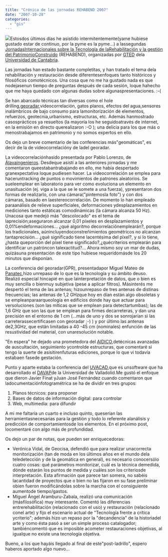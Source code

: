 ```yaml
---
title: "Crónica de las jornadas REHABEND 2007"
date: "2007-10-28"
categories: 
  - "gis"
---
```


[![](images/Poster_REHABEND.jpg)](http://grupos.unican.es/GTED/images/Poster_REHABEND.jpg)Estosdos últimos días he asistido intermitentemente(yame hubiese gustado estar de continuo, por la pyme es la pyme...) a lassegundas [JornadasInternacionales sobre la Tecnología de laRehabilitación y la gestión del PatrimonioConstruido](http://grupos.unican.es/GTED/archivos/REHABEND_internacional.pdf) (REHABEND), organizadas por [GTED](http://grupos.unican.es/GTED/) dela [Universidad de Cantabria](http://www.unican.es).

Las jornadas han estado bastante completitas, y han tratado el tema dela rehabilitación y restauración desde diferentesenfoques tanto históricos y filosóficos comotécnicos. Una cosa que no me ha gustado nada es que nodejasenun tiempo de preguntas después de cada sesión, loque hahecho que me haya quedado con algunas dudas sobre algunaspresentaciones. :-(

Se han abarcado técnicas tan diversas como el hole drilling,[georadar](http://en.wikipedia.org/wiki/Ground-penetrating_radar),videocorrelación, gatos planos, efectos del agua,sensores inalámbricos de bajo consumo para lamonitorización de elementos, refuerzos, geotecnia,urbanismo, estructuras, etc. Además hanmostrado casosprácticos ya resueltos (la mayoría los he seguidoatravés de internet, en la emisión en directo querealizaron :-O ); una delicia para los que más o menostrabajamos en patrimonio y no somos expertos en ello.

Os dejo un breve comentario de las conferencias más"geomáticas", es decir de la de videocorrelacióny de ladel georadar.

La videocorrelaciónhasido presentada por Pablo Lorenzo, de [Álavaingenieros](http://www.alava-ing.es/ALAVA/index.html). Desdeque asistí a las anteriores jornadas y me comentaron queestabantrabajando en ello, me había despertado granexpectativa loque pudiesen hacer. La videocorrelación se emplea para haceruntracking de puntos o movimientos de patrones aleatorios. Se sueleemplear en laboratorio para ver como evoluciona un elemento en unasituación (ej. viga a la que se le somete a una fuerza), ypresentaron dos formas de realizarlo, con una cámara("pintemosla foto") y con dos cámaras, basado en laestereocorrelación. De momento lo han empleado paraanálisis de relieve superficiales, deformaciones ydesplazamientos en mediciones tanto estáticas comodinámicas (la cámara alcanza 50 Hz). Unacosa que medejó más "descolocado" es el tema de laprecisión;aseguraron alcanzar 0,01 píxeles en desplazamientos y 0,01%endeformaciones... ¿qué algoritmo decorrelaciónemplearán?, porque los tradicionales, aúnincluyendoconstreñimientos geométricos no alcanzan tantaprecisión... ¿qué significado tiene lacentésima del píxel?, y si lo tiene,¿hasta queporción del píxel tiene significado?,¿quécriterios emplearán para identificar un patróncon talexactitud?... Ahora mismo soy un mar de dudas, quizásuna presentación de este tipo hubiese requeridomásde los 20 minutos que disponían.

La conferencia del georadar(GPR), presentadapor Miguel Mateo de [Panatec](http://www.panatec.net/prods/galeriaimagenes.htm),hizo unrepaso de lo que es la tecnología y su ámbito deuso. Realizó especial hincapié en que lainterpretación de datos, que o bien es muy sencilla o bienmuy subjetiva (pese a aplicar filtros). Másinterés me despertó el tema de las antenas; hizounrepaso de tres antenas de distinas frecuencias; las antenas de 1,2 GHzque hoy en dían están algo obsoletas y se empleanparaarqueología en edificios donde hay que actuar para versoluciones (son las míticas que se emplean para detectartumbas); las de 1,6 GHz que son las que se emplean para firmes decarreteras, y dan una precisión en el entorno de 1 cm (...más de uno y dos se sonrojarían si las carreterassecertificasen con georadar ;-) ) y por último las antenas de2,3GHz, que están limitadas a 40 -45 cm (nominales) enfunción de las resustividad del material, con unaresolución notable.

"En espera" he dejado una prometedora del [AIDICO](http://www.aidico.es/),detécnicas avanzadas de auscultación, seguimiento ycontrolde estructuras, que comentaré si tengo la suerte de asisitirenfuturas ediciones, porque lo que vi todavía estabaen fasede gestación.

Punto y aparte estaba la conferencia del [UVACAD](http://157.88.193.21/%7Euvacad/),que es unsoftware que ha desarrollado el [DAVAP](http://www3.uva.es/davap/Contenido.php?IdContenido=0)de la Universidad de Valladolid.Me gustó el enfoque que dieron Javier Finat yJuan José Fernández cuando comentaron que ladocumentaciónfotogramétrica se ha de dividir en tres grupos:

1. Planos técnicos: para proponer
2. Bases de datos de información digital: para controlar
3. Web, multimedia: para difundir

A mi me faltaría un cuarto e incluso quinto, queserían las herramientasnecesarias para la gestión y todo lo referente alanálisis y predicción de comportamientosde los elementos. En el próximo post, locomentaré con algo más de profundidad.

Os dejo un par de notas, que pueden ser enriquecedoras:

- Verónica Vidal, de Geocisa, defendió que para realizar unacorrecta monitorización (tan de moda en los últimos años en el mundo dela teledetección y de la geomática en general), es necesario conocersólo cuatro cosas: qué parámetros monitorizar, cuál es la técnica demedida, dónde estarán los puntos de medida y cuáles son los criteriosde interpretación. Esta afirmación que parece tan somera, no sabéis lacantidad de proyectos que o bien no las fijaron en su fase preliminar obien fueron modificándolas sobre la marcha con el consiguiente aumentode tiempo/gastos.
- Miguel Ángel Aramburu-Zabala, realizó una comunicación (másfilosófica) muy interesante. Comentó las diferencias entrerehabilitación (relacionado con el uso) y restauración (relacionado conel arte) y fijo el escenario actual de "Tecnología frente a crítica ycriterio"; además hizo un repaso por la "decandencia" de la historiadel arte y como ésta pasó a ser un simple proceso catalogador; tambiéncomentó que es imposible acometer restauraciones objetivas, al igualque no existe una tecnología objetiva.

Bueno, a los que hayáis llegado al final de este"post-ladrillo", espero haberos aportado algo nuevo...
